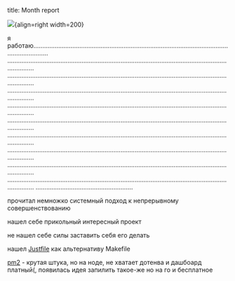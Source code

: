 title: Month report

![](/static/img/4V3a3mYKhSo.jpg){align=right width=200}

я работаю..................................................................................................................................... ........................................................................................................................................... ........................................................................................................................................... ........................................................................................................................................... ........................................................................................................................................... ........................................................................................................................................... ........................................................................................................................................... ........................................................................................................................................... ........................................................................................................................................... ........................................................................................................................................... .......................................................

прочитал немножко системный подход к непрерывному совершенствованию

нашел себе прикольный интересный проект

не нашел себе силы заставить себя его делать

нашел [Justfile](https://just.systems/man/en/) как альтернативу Makefile

[pm2](https://github.com/Unitech/pm2/) - крутая штука, но на ноде, не хватает дотенва и дашбоард платный(, появилась идея запилить такое-же но на го и бесплатное
